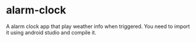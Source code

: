 # alarm-clock

A alarm clock app that play weather info when triggered. You need to import it using android
studio and compile it.
